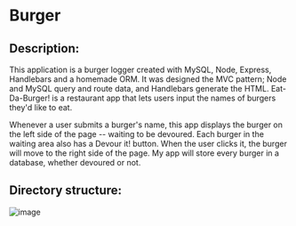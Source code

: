 # Burger

## Description:

This application is a burger logger created with MySQL, Node, Express, Handlebars and a homemade ORM. It was designed the MVC pattern; Node and MySQL query and route data, and Handlebars generate the HTML. Eat-Da-Burger! is a restaurant app that lets users input the names of burgers they'd like to eat.

Whenever a user submits a burger's name, this app displays the burger on the left side of the page -- waiting to be devoured.
Each burger in the waiting area also has a Devour it! button. When the user clicks it, the burger will move to the right side of the page.
My app will store every burger in a database, whether devoured or not.

## Directory structure:




![image](https://user-images.githubusercontent.com/65681350/96355457-abe54400-1096-11eb-9adc-313f12f5f72c.png)

